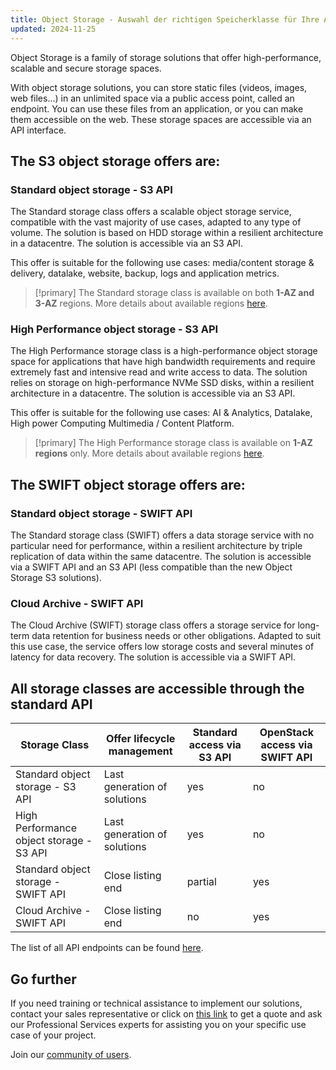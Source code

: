 ```yaml
---
title: Object Storage - Auswahl der richtigen Speicherklasse für Ihre Anforderungen (EN)
updated: 2024-11-25
---
```


Object Storage is a family of storage solutions that offer high-performance, scalable and secure storage spaces.

With object storage solutions, you can store static files (videos, images, web files...) in an unlimited space via a public access point, called an endpoint. You can use these files from an application, or you can make them accessible on the web. These storage spaces are accessible via an API interface.

## The S3 object storage offers are:

### Standard object storage - S3 API

The Standard storage class offers a scalable object storage service, compatible with the vast majority of use cases, adapted to any type of volume. The solution is based on HDD storage within a resilient architecture in a datacentre. The solution is accessible via an S3 API.

This offer is suitable for the following use cases: media/content storage & delivery, datalake, website, backup, logs and application metrics.

> [!primary]
> The Standard storage class is available on both **1-AZ and 3-AZ** regions. More details about available regions [here](/pages/storage_and_backup/object_storage/s3_location).

### High Performance object storage - S3 API

The High Performance storage class is a high-performance object storage space for applications that have high bandwidth requirements and require extremely fast and intensive read and write access to data. The solution relies on storage on high-performance NVMe SSD disks, within a resilient architecture in a datacentre. The solution is accessible via an S3 API.

This offer is suitable for the following use cases: AI & Analytics, Datalake, High power Computing Multimedia / Content Platform.

> [!primary]
> The High Performance storage class is available on **1-AZ regions** only. More details about available regions [here](/pages/storage_and_backup/object_storage/s3_location).

## The SWIFT object storage offers are:

### Standard object storage - SWIFT API

The Standard storage class (SWIFT) offers a data storage service with no particular need for performance, within a resilient architecture by triple replication of data within the same datacentre. The solution is accessible via a SWIFT API and an S3 API (less compatible than the new Object Storage S3 solutions).

### Cloud Archive - SWIFT API

The Cloud Archive (SWIFT) storage class offers a storage service for long-term data retention for business needs or other obligations. Adapted to suit this use case, the service offers low storage costs and several minutes of latency for data recovery. The solution is accessible via a SWIFT API.

## All storage classes are accessible through the standard API

| Storage Class | Offer lifecycle management | Standard access via S3 API | OpenStack access via SWIFT API |
| ------ | ------ | ------ | ------ |
| Standard object storage - S3 API | Last generation of solutions | yes | no |
| High Performance object storage - S3 API | Last generation of solutions | yes | no |
| Standard object storage - SWIFT API  | Close listing end | partial | yes |
| Cloud Archive - SWIFT API | Close listing end | no | yes |

The list of all API endpoints can be found [here](/pages/storage_and_backup/object_storage/s3_location).

## Go further

If you need training or technical assistance to implement our solutions, contact your sales representative or click on [this link](/links/professional-services) to get a quote and ask our Professional Services experts for assisting you on your specific use case of your project.

Join our [community of users](/links/community).
